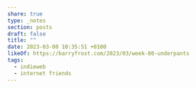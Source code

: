 ```yaml
---
share: true
type: _notes
section: posts
draft: false
title: ""
date: 2023-03-08 10:35:51 +0100
likeOf: https://barryfrost.com/2023/03/week-80-underpants
tags:
  - indieweb
  - internet friends
---
```


